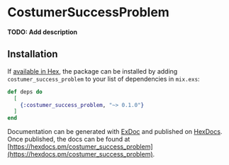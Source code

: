 # CostumerSuccessProblem

**TODO: Add description**

## Installation

If [available in Hex](https://hex.pm/docs/publish), the package can be installed
by adding `costumer_success_problem` to your list of dependencies in `mix.exs`:

```elixir
def deps do
  [
    {:costumer_success_problem, "~> 0.1.0"}
  ]
end
```

Documentation can be generated with [ExDoc](https://github.com/elixir-lang/ex_doc)
and published on [HexDocs](https://hexdocs.pm). Once published, the docs can
be found at [https://hexdocs.pm/costumer_success_problem](https://hexdocs.pm/costumer_success_problem).

